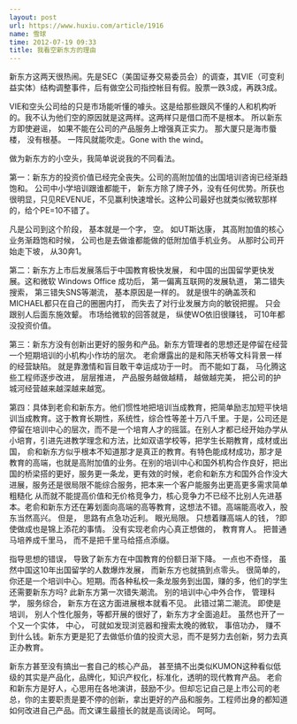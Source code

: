 ```yaml
---
layout: post
url: https://www.huxiu.com/article/1916
name: 雪球
time: 2012-07-19 09:33
title: 我看空新东方的理由
---
```

新东方这两天很热闹。先是SEC（美国证券交易委员会）的调查，其VIE（可变利益实体）结构调整事件，后有做空公司指控帐目有假。股票一跌3成，再跌3成。

VIE和空头公司给的只是市场能听懂的噱头。这是给那些跟风不懂的人和机构听的。我不认为他们空的原因就是这两样。这两样只是借口而不是根本。 所以新东方即使避谣， 如果不能在公司的产品服务上增强真正实力。 那大厦只是海市蜃楼， 没有根基。 一阵风就能吹走。Gone with the wind。

做为新东方的小空头，我简单说说我的不同看法。

第一：新东方的投资价值已经完全丧失。公司的高附加值的出国培训咨询已经渐趋饱和。 公司中小学培训跟谁都能干， 新东方除了牌子外，没有任何优势。所获也很明显，只见REVENUE，不见赢利快速增长。这种公司最好也就类似微软那样的，给个PE=10不错了。

凡是公司到这个阶段， 基本就是一个字， 空。 如UT斯达康， 其高附加值的核心业务渐趋饱和时候， 公司也是去做谁都能做的低附加值手机业务。 从那时公司开始走下坡， 从30奔1。

第二：新东方上市后发展落后于中国教育极快发展， 和中国的出国留学更快发展。这和微软 Windows Office 成功后， 第一偏离互联网的发展轨道， 第二错失搜索， 第三错失SNS等潮流， 基本原因是一样的。 就是很牛的确盖茨和MICHAEL都只在自己的圈圈内打， 而失去了对行业发展方向的敏锐把握。 只会跟别人后面东施效颦。 市场给微软的回答就是， 纵使WO依旧很赚钱， 可10年都没投资价值。

第三：新东方没有创新出更好的服务和产品。新东方管理者的思想还是停留在经营一个短期培训的小机构小作坊的层次。 老俞爆露出的是和陈天桥等文科背景一样的经营缺陷。 就是靠激情和盲目敢干幸运成功于一时。 而不能如丁磊， 马化腾这些工程师逐步改进， 层层推进， 产品服务越做越精， 越做越完美， 把公司的护城河经营越来越深越来越宽。

第四：具体到老俞和新东方。他们惯性地把培训当成教育，把简单励志加短平快培训当成教育。这于教育长期性，系统性，综合性等差十万八千里。于是，公司还是停留在培训中心的层次，而不是一个培育人才的摇篮。在别人才都已经开始办学从小培育，引进先进教学理念和方法，比如双语学校等，把学生长期教育，成材或出国， 俞和新东方似乎根本不知道那才是真正的教育。有特色能成材成功，那才是教育的高端，也就是高附加值的业务。在别的培训中心和国外机构合作良好，把出国的桥梁搭的更好，服务更一条龙，更有效的时候，老俞和新东方和国外合作没大进展，服务还是很局限不能综合服务，把本来一个客户能服务出更高更多需求简单粗糙化 从而就不能提高价值和无价格竞争力，核心竞争力不已经不比别人先进基本。老俞和新东方还在筹划面向高端的高等教育，这想法不错。高端能高收入，股东当然高兴。 但是， 思路有点急功近利。 眼光局限。 只想着赚高端人的钱， ?即使做成也是锦上添花的事情。 没有实现老俞内心真正想做的， 教育育人。 把普通马培养成千里马， 而不是把千里马给搭点添缀。

指导思想的错误， 导致了新东方在中国教育的份额日渐下降。 一点也不奇怪， 虽然中国这10年出国留学的人数爆炸发展， 而新东方也就搞到点零头。 很简单的， 你还是一个培训中心。短期。而各种私校一条龙服务到出国，赚的多，他们的学生还需要新东方吗? 此新东方第一次错失潮流。 别的培训中心中外合作， 管理科学， 服务综合， 新东方在这方面进展根本就看不见。 此错过第二潮流。 即使是培训， 别人个性化服务，等都开展的很好了，新东方才全面追赶。 虽然也开了一个又一个实体， 中心， 可就如发现浏览器和搜索太晚的微软， 事倍功办， 赚不到什么钱。新东方更是犯了去做低价值的投资大忌，而不是努力去创新，努力去真正办教育。

新东方甚至没有搞出一套自己的核心产品， 甚至搞不出类似KUMON这种看似低级的其实是产品化，品牌化，知识产权化，标准化，透明的现代教育产品。 老俞和新东方是好人，心思用在各地演讲，鼓励不少。但却忘记自己是上市公司的老总，你的主要职责是要不停的创新，拿出更好的产品和服务。工程师出身的都知道如何改进自己产品。而文课生最擅长的就是高谈阔论。 呵呵。

